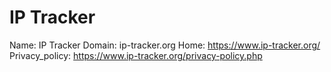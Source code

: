 
# IP Tracker

Name: IP Tracker
Domain: ip-tracker.org
Home: https://www.ip-tracker.org/
Privacy_policy: https://www.ip-tracker.org/privacy-policy.php
